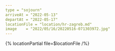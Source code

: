 ```yaml
---
type = "sojourn"
arriveAt = "2022-05-13"
departAt = "2022-05-17"
locationFile = "location/hr-zagreb.md"
image    = "2022/05/16/20220516-071303972.jpg"
---
```


{% locationPartial file=$locationFile /%} 
